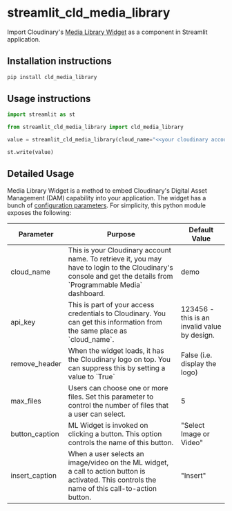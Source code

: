 # streamlit_cld_media_library

Import Cloudinary's [Media Library Widget](https://cloudinary.com/documentation/media_library_widget) as a component in Streamlit application.

## Installation instructions 

```sh
pip install cld_media_library
```

## Usage instructions

```python
import streamlit as st

from streamlit_cld_media_library import cld_media_library

value = streamlit_cld_media_library(cloud_name="<<your cloudinary account name>>", api_key="<<your api key>>")

st.write(value)
```

## Detailed Usage

Media Library Widget is a method to embed Cloudinary's Digital Asset Management (DAM) capability into your application. The widget has a bunch of [configuration parameters](https://cloudinary.com/documentation/media_library_widget#2_set_the_configuration_options). For simplicity, this python module exposes the following:

| Parameter      | Purpose                                                                                                                                                            | Default Value                                |
| -------------- | ------------------------------------------------------------------------------------------------------------------------------------------------------------------ | -------------------------------------------- |
| cloud_name     | This is your Cloudinary account name. To retrieve it, you may have to login to the Cloudinary's console and get the details from \`Programmable Media\` dashboard. | demo                                         |
| api_key        | This is part of your access credentials to Cloudinary. You can get this information from the same place as \`cloud_name\`.                                         | 123456 - this is an invalid value by design. |
| remove_header  | When the widget loads, it has the Cloudinary logo on top. You can suppress this by setting a value to \`True\`                                                     | False (i.e. display the logo)                |
| max_files      | Users can choose one or more files. Set this parameter to control the number of files that a user can select.                                                      | 5                                            |
| button_caption | ML Widget is invoked on clicking a button. This option controls the name of this button.                                                                           | "Select Image or Video"                      |
| insert_caption | When a user selects an image/video on the ML widget, a call to action button is activated. This controls the name of this call-to-action button.                   | "Insert"                                     |